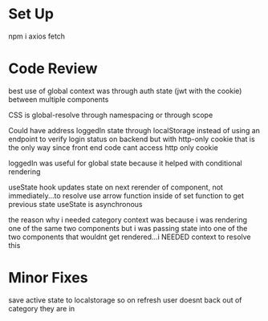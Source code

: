# Set Up

npm i axios fetch

# Code Review

best use of global context was through auth state
(jwt with the cookie) between
multiple components

CSS is global-resolve through namespacing or through scope

Could have address loggedIn state through localStorage instead of using an endpoint to verify login status on backend but with http-only cookie that is the only way since front end code cant access http only cookie

loggedIn was useful for global state because it helped
with conditional rendering

useState hook updates state on next rerender of component, not immediately...to resolve use arrow function inside of set function to
get previous state
useState is asynchronous

the reason why i needed category context was because i was rendering one of the
same two components but i was passing state into one of the two components that
wouldnt get rendered...i NEEDED context to resolve this

# Minor Fixes
save active state to localstorage so on refresh user doesnt back
out of category they are in

